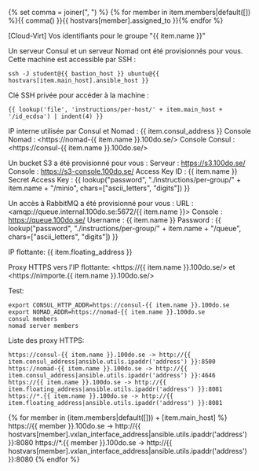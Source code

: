 {% set comma = joiner(", ") %}
{% for member in item.members|default([]) %}{{ comma() }}{{ hostvars[member].assigned_to }}{% endfor %}


[Cloud-Virt] Vos identifiants pour le groupe "{{ item.name }}"

Un serveur Consul et un serveur Nomad ont été provisionnés pour vous.
Cette machine est accessible par SSH :

    ssh -J student@{{ bastion_host }} ubuntu@{{ hostvars[item.main_host].ansible_host }}

Clé SSH privée pour accéder à la machine :

    {{ lookup('file', 'instructions/per-host/' + item.main_host + '/id_ecdsa') | indent(4) }}

IP interne utilisée par Consul et Nomad : {{ item.consul_address }}
Console Nomad : <https://nomad-{{ item.name }}.100do.se/>
Console Consul : <https://consul-{{ item.name }}.100do.se/>

Un bucket S3 a été provisionné pour vous :
    Serveur : <https://s3.100do.se/>
    Console : <https://s3-console.100do.se/>
    Access Key ID : {{ item.name }}
    Secret Access Key : {{ lookup("password", "./instructions/per-group/" + item.name + "/minio", chars=["ascii_letters", "digits"]) }}

Un accès à RabbitMQ a été provisionné pour vous :
URL : <amqp://queue.internal.100do.se:5672/{{ item.name }}>
    Console : <https://queue.100do.se/>
    Username : {{ item.name }}
    Password : {{ lookup("password", "./instructions/per-group/" + item.name + "/queue", chars=["ascii_letters", "digits"]) }}

IP flottante: {{ item.floating_address }}

Proxy HTTPS vers l'IP flottante: <https://{{ item.name }}.100do.se/> et <https://nimporte.{{ item.name }}.100do.se/>

Test:

    export CONSUL_HTTP_ADDR=https://consul-{{ item.name }}.100do.se
    export NOMAD_ADDR=https://nomad-{{ item.name }}.100do.se
    consul members
    nomad server members

Liste des proxy HTTPS:

    https://consul-{{ item.name }}.100do.se -> http://{{ item.consul_address|ansible.utils.ipaddr('address') }}:8500
    https://nomad-{{ item.name }}.100do.se -> http://{{ item.consul_address|ansible.utils.ipaddr('address') }}:4646
    https://{{ item.name }}.100do.se -> http://{{ item.floating_address|ansible.utils.ipaddr('address') }}:8081
    https://*.{{ item.name }}.100do.se -> http://{{ item.floating_address|ansible.utils.ipaddr('address') }}:8081
{% for member in (item.members|default([])) + [item.main_host] %}
    https://{{ member }}.100do.se -> http://{{ hostvars[member].vxlan_interface_address|ansible.utils.ipaddr('address') }}:8080
    https://*.{{ member }}.100do.se -> http://{{ hostvars[member].vxlan_interface_address|ansible.utils.ipaddr('address') }}:8080
{% endfor %}

